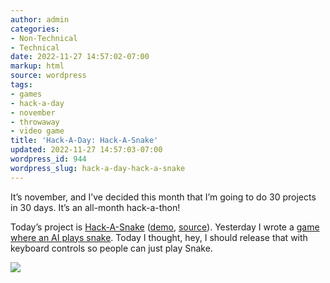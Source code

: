 ```yaml
---
author: admin
categories:
- Non-Technical
- Technical
date: 2022-11-27 14:57:02-07:00
markup: html
source: wordpress
tags:
- games
- hack-a-day
- november
- throwaway
- video game
title: 'Hack-A-Day: Hack-A-Snake'
updated: 2022-11-27 14:57:03-07:00
wordpress_id: 944
wordpress_slug: hack-a-day-hack-a-snake
---
```

It’s november, and I’ve decided this month that I’m going to do 30 projects in 30 days. It’s an all-month hack-a-thon!

Today’s project is [Hack-A-Snake][1] ([demo][2], [source][3]). Yesterday I wrote a [game where an AI plays snake][4]. Today I thought, hey, I should release that with keyboard controls so people can just play Snake.

[![](https://blog.za3k.com/wp-content/uploads/2022/11/screenshot-24.png)][5]

[1]: https://tilde.za3k.com/hackaday/snake/
[2]: https://tilde.za3k.com/hackaday/snake/
[3]: https://github.com/za3k/day12_snake
[4]: https://blog.za3k.com/hack-a-day-hack-a-minigame/
[5]: https://tilde.za3k.com/hackaday/snake/
